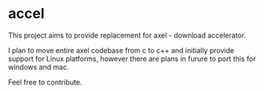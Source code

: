 # accel

This project aims to provide replacement for axel - download accelerator.

I plan to move entire axel codebase from c to c++ and initially provide support for Linux platforms,
however there are plans in furure to port this for windows and mac.

Feel free to contribute.
